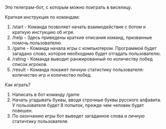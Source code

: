 Это телеграм-бот, с которым можно поиграть в виселицу.

Краткая инструкция по командам:
1. /start - Команда позволяет начать взаимодействие с ботом и краткую инстукцию об игре.
2. /help - Здесь приведены краткие описания команд, призванные помочь пользователю.
3. /game - Команда начала игры с компьютером. Программой будет загадано слово, которое необходимо будет отгадать пользователю.
4. /rating - Команда выводит ранжированный по количеству побед список игроков.
5. /result -  Команда покажет личную статистику пользователя: количество игр и количество побед.

Как играть?
1. Написать в бот команду /game
2. Начать угадывать буквы, вводя строчные буквы русского алфавита. У пользователя будет 8 попыток, прежде чем человек будет повешен.
3. По окончанию игры бот выведет загаданное слова и личную статичтику пользователя.

